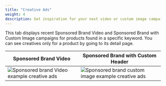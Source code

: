 ```yaml
---
title: "Creative Ads"
weight: 4
description: Get inspiration for your next video or custom image campaign 
--- 
```


This tab displays recent Sponsored Brand Video and Sponsored Brand with Custom Image campaigns for products found in a specific keyword. 
You can see creatives only for a product by going to its detail page.

| Sponsored Brand Video           | Sponsored Brand with Custom Header |
|-----------------------------------------|-----------------|
| ![Sponsored brand Video example creative ads](/images/extension/creative-ads/sbv.png) | ![Sponsored brand custom image example creative ads](/images/extension/creative-ads/sb.png)           |
